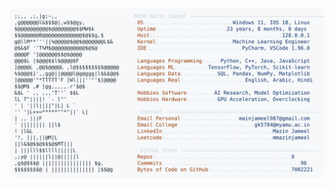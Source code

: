 <picture>
  <source srcset="https://raw.githubusercontent.com/mmazinjameel/mmazinjameel/main/dark_mode.svg?v=1751676704" media="(prefers-color-scheme: dark)">
  <img src="https://raw.githubusercontent.com/mmazinjameel/mmazinjameel/main/light_mode.svg?v=1751676704">
</picture>
